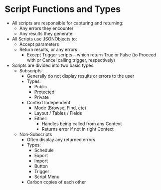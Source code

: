 # Script Functions and Types

- All scripts are responsible for capturing and returning:
  - Any errors they encounter
  - Any results they generate
- All Scripts use JSONObjects to:
  - Accept parameters
  - Return results, or any errors
    - Except Trigger scripts – which return True or False (to Proceed with or Cancel calling trigger, respectively)
- Scripts are divided into two basic types:
  - Subscripts
    - Generally do not display results or errors to the user
    - Types:
      - Public
      - Protected
      - Private
    - Context Independent
      - Mode (Browse, Find, etc)
      - Layout / Tables / Fields
      - Either:
        - Handles being called from any Context
        - Returns error if not in right Context   
  - Non-Subscripts 
    - Often display any returned errors
    - Types:
      - Schedule
      - Export
      - Import
      - Button
      - Trigger
      - Script Menu
    - Carbon copies of each other
